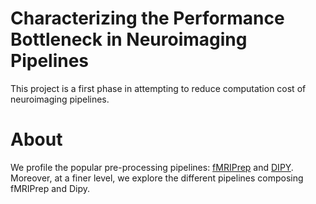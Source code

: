 # Characterizing the Performance Bottleneck in Neuroimaging Pipelines
This project is a first phase in attempting to reduce computation cost of neuroimaging pipelines.

# About
We profile the popular pre-processing pipelines: [fMRIPrep](https://github.com/nipreps/fmriprep) and [DIPY](https://github.com/dipy/dipy). Moreover, at a finer level, we explore the different pipelines composing fMRIPrep and Dipy.
